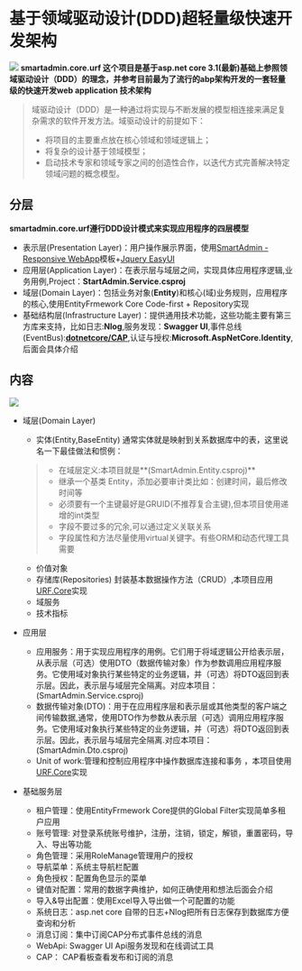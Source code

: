 # 基于领域驱动设计(DDD)超轻量级快速开发架构
![](https://raw.githubusercontent.com/neozhu/smartadmin.core.urf/master/img/meitu_0.jpg)
**smartadmin.core.urf 这个项目是基于asp.net core 3.1(最新)基础上参照领域驱动设计（DDD）的理念，并参考目前最为了流行的abp架构开发的一套轻量级的快速开发web application 技术架构**

>域驱动设计（DDD）是一种通过将实现与不断发展的模型相连接来满足复杂需求的软件开发方法。域驱动设计的前提如下：
> - 将项目的主要重点放在核心领域和领域逻辑上；
> - 将复杂的设计基于领域模型；
> - 启动技术专家和领域专家之间的创造性合作，以迭代方式完善解决特定领域问题的概念模型。

## 分层
**smartadmin.core.urf遵行DDD设计模式来实现应用程序的四层模型**
- 表示层(Presentation Layer)：用户操作展示界面，使用[SmartAdmin - Responsive WebApp](https://www.gotbootstrap.com/themes/smartadmin/4.5.1/intel_analytics_dashboard.html)模板+[Jquery EasyUI](https://www.jeasyui.com/)
- 应用层(Application Layer)：在表示层与域层之间，实现具体应用程序逻辑,业务用例,Project：**StartAdmin.Service.csproj**
- 域层(Domain Layer)：包括业务对象(**Entity**)和核心(域)业务规则，应用程序的核心,使用EntityFrmework Core Code-first + Repository实现
- 基础结构层(Infrastructure Layer)：提供通用技术功能，这些功能主要有第三方库来支持，比如日志:**Nlog**,服务发现：**Swagger UI**,事件总线(EventBus):**[dotnetcore/CAP](https://github.com/dotnetcore/CAP)**,认证与授权:**Microsoft.AspNetCore.Identity**,后面会具体介绍

## 内容
![](https://raw.githubusercontent.com/neozhu/smartadmin.core.urf/master/img/project.png)
+ 域层(Domain Layer)
  * 实体(Entity,BaseEntity) 通常实体就是映射到关系数据库中的表，这里说名一下最佳做法和惯例：
  >- 在域层定义:本项目就是**(SmartAdmin.Entity.csproj)**
  >- 继承一个基类 Entity，添加必要审计类比如：创建时间，最后修改时间等
  >- 必须要有一个主键最好是GRUID(不推荐复合主键),但本项目使用递增的int类型
  >- 字段不要过多的冗余,可以通过定义关联关系
  >- 字段属性和方法尽量使用virtual关键字。有些ORM和动态代理工具需要
   * 价值对象
   * 存储库(Repositories) 封装基本数据操作方法（CRUD）,本项目应用 [URF.Core](https://github.com/urfnet/URF.Core)实现
   * 域服务
   * 技术指标
+ 应用层
  * 应用服务：用于实现应用程序的用例。它们用于将域逻辑公开给表示层，从表示层（可选）使用DTO（数据传输对象）作为参数调用应用程序服务。它使用域对象执行某些特定的业务逻辑，并（可选）将DTO返回到表示层。因此，表示层与域层完全隔离。对应本项目：(SmartAdmin.Service.csproj)
  * 数据传输对象(DTO)：用于在应用程序层和表示层或其他类型的客户端之间传输数据,通常，使用DTO作为参数从表示层（可选）调用应用程序服务。它使用域对象执行某些特定的业务逻辑，并（可选）将DTO返回到表示层。因此，表示层与域层完全隔离.对应本项目：(SmartAdmin.Dto.csproj)
  * Unit of work:管理和控制应用程序中操作数据库连接和事务 ，本项目使用 [URF.Core](https://github.com/urfnet/URF.Core)实现

+ 基础服务层
  * 租户管理：使用EntityFrmework Core提供的Global Filter实现简单多租户应用
  * 账号管理: 对登录系统账号维护，注册，注销，锁定，解锁，重置密码，导入、导出等功能
  * 角色管理：采用RoleManage管理用户的授权
  * 导航菜单：系统主导航栏配置
  * 角色授权：配置角色显示的菜单
  * 键值对配置：常用的数据字典维护，如何正确使用和想法后面会介绍
  * 导入&导出配置：使用Excel导入导出做一个可配置的功能
  * 系统日志：asp.net core 自带的日志+Nlog把所有日志保存到数据库方便查询和分析
  * 消息订阅：集中订阅CAP分布式事件总线的消息
  * WebApi: Swagger UI Api服务发现和在线调试工具
  * CAP： CAP看板查看发布和订阅的消息
  